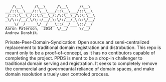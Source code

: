        /\__\     /\__\     /\__\     /\__\
    __/::\__\___/::\__\___/::\__\___/::\__\
    _/::\:\__\_/::\:\__\_/:/\:\__\_/\:\:\__\
    _\/\::/__/_\/\::/__/_\:\/:/__/_\:\:\/__/
    ____\/__/_____\/__/___\::/__/___\::/__/
    Aaron Paterson,  2014  \/__/     \/__/
    Andrew Donshik.

Private-Peer-Domain-Syndication:
Open source and semi-centralized replacement to traditional domain registration and distrobution.
This repo is meant only to be a proof-of-concept, as it has no contibutors capable of completing the project. PPDS is ment to be a drop-in challenger to traditional domain serving and registration. It seeks to completely remove the commercial and govermeantal reliance of domain spaces, and make domain resolution a truely user controled process.
